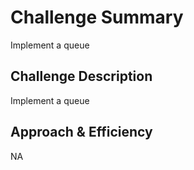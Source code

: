 # Challenge Summary
Implement a queue

## Challenge Description

Implement a queue

## Approach & Efficiency

NA
